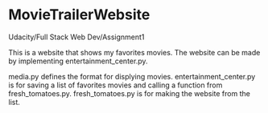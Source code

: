 # MovieTrailerWebsite
Udacity/Full Stack Web Dev/Assignment1 

This is a website that shows my favorites movies.
The website can be made by implementing entertainment_center.py.

media.py defines the format for displying movies.
entertainment_center.py is for saving a list of favorites movies and calling a function from fresh_tomatoes.py.
fresh_tomatoes.py is for making the website from the list.

